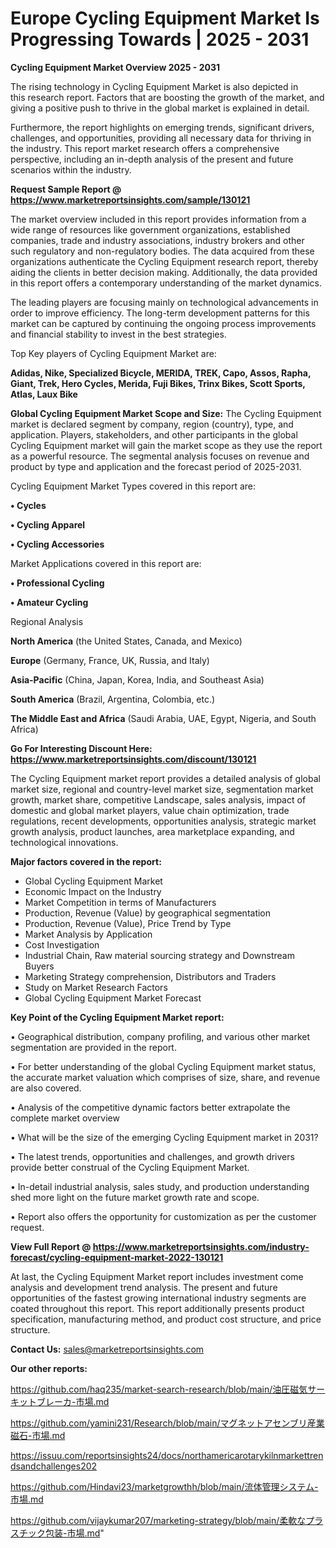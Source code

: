 # Europe Cycling Equipment Market Is Progressing Towards | 2025 - 2031

<Strong> Cycling Equipment Market Overview 2025 - 2031</strong>

The rising technology in Cycling Equipment Market is also depicted in this research report. Factors that are boosting the growth of the market, and giving a positive push to thrive in the global market is explained in detail.

Furthermore, the report highlights on emerging trends, significant drivers, challenges, and opportunities, providing all necessary data for thriving in the industry. This report market research offers a comprehensive perspective, including an in-depth analysis of the present and future scenarios within the industry.

<strong>Request Sample Report @ <a href=https://www.marketreportsinsights.com/sample/130121>https://www.marketreportsinsights.com/sample/130121</a></strong>

The market overview included in this report provides information from a wide range of resources like government organizations, established companies, trade and industry associations, industry brokers and other such regulatory and non-regulatory bodies. The data acquired from these organizations authenticate the Cycling Equipment research report, thereby aiding the clients in better decision making. Additionally, the data provided in this report offers a contemporary understanding of the market dynamics.

The leading players are focusing mainly on technological advancements in order to improve efficiency. The long-term development patterns for this market can be captured by continuing the ongoing process improvements and financial stability to invest in the best strategies.

Top Key players of Cycling Equipment Market are:

<strong>Adidas, Nike, Specialized Bicycle, MERIDA, TREK, Capo, Assos, Rapha, Giant, Trek, Hero Cycles, Merida, Fuji Bikes, Trinx Bikes, Scott Sports, Atlas, Laux Bike</strong>

<strong><b>Global Cycling Equipment Market Scope and Size:</b></strong>
The Cycling Equipment market is declared segment by company, region (country), type, and application. Players, stakeholders, and other participants in the global Cycling Equipment market will gain the market scope as they use the report as a powerful resource. The segmental analysis focuses on revenue and product by type and application and the forecast period of 2025-2031.

Cycling Equipment Market Types covered in this report are:

<strong>• Cycles

• Cycling Apparel

• Cycling Accessories</strong>

Market Applications covered in this report are:

<strong>• Professional Cycling

• Amateur Cycling</strong> 

Regional Analysis

<strong>North America</strong> (the United States, Canada, and Mexico)

<strong>Europe</strong> (Germany, France, UK, Russia, and Italy)

<strong>Asia-Pacific</strong> (China, Japan, Korea, India, and Southeast Asia)

<strong>South America</strong> (Brazil, Argentina, Colombia, etc.)

<strong>The Middle East and Africa</strong> (Saudi Arabia, UAE, Egypt, Nigeria, and South Africa)

<strong>Go For Interesting Discount Here: <a href=https://www.marketreportsinsights.com/discount/130121>https://www.marketreportsinsights.com/discount/130121</a></strong>

The Cycling Equipment market report provides a detailed analysis of global market size, regional and country-level market size, segmentation market growth, market share, competitive Landscape, sales analysis, impact of domestic and global market players, value chain optimization, trade regulations, recent developments, opportunities analysis, strategic market growth analysis, product launches, area marketplace expanding, and technological innovations.

<strong><b>Major factors covered in the report:</b></strong>
<ul>
  <li>Global Cycling Equipment Market </li>
  <li>Economic Impact on the Industry</li>
  <li>Market Competition in terms of Manufacturers</li>
  <li>Production, Revenue (Value) by geographical segmentation</li>
  <li>Production, Revenue (Value), Price Trend by Type</li>
  <li>Market Analysis by Application</li>
  <li>Cost Investigation</li>
  <li>Industrial Chain, Raw material sourcing strategy and Downstream Buyers</li>
  <li>Marketing Strategy comprehension, Distributors and Traders</li>
  <li>Study on Market Research Factors</li>
  <li>Global Cycling Equipment Market Forecast</li>
</ul>

<strong><b>Key Point of the Cycling Equipment Market report:</b></strong>

• Geographical distribution, company profiling, and various other market segmentation are provided in the report.

• For better understanding of the global Cycling Equipment market status, the accurate market valuation which comprises of size, share, and revenue are also covered.

• Analysis of the competitive dynamic factors better extrapolate the complete market overview

• What will be the size of the emerging Cycling Equipment market in 2031?

• The latest trends, opportunities and challenges, and growth drivers provide better construal of the Cycling Equipment Market.

• In-detail industrial analysis, sales study, and production understanding shed more light on the future market growth rate and scope.

• Report also offers the opportunity for customization as per the customer request.

<strong><b>View Full Report @ <a href=https://www.marketreportsinsights.com/industry-forecast/cycling-equipment-market-2022-130121>https://www.marketreportsinsights.com/industry-forecast/cycling-equipment-market-2022-130121</a></b></strong>


At last, the Cycling Equipment Market report includes investment come analysis and development trend analysis. The present and future opportunities of the fastest growing international industry segments are coated throughout this report. This report additionally presents product specification, manufacturing method, and product cost structure, and price structure.

<strong>Contact Us:</strong>
sales@marketreportsinsights.com

<strong>Our other reports:</strong>

<a href=https://github.com/haq235/market-search-research/blob/main/油圧磁気サーキットブレーカ-市場.md>https://github.com/haq235/market-search-research/blob/main/油圧磁気サーキットブレーカ-市場.md</a>

<a href=https://github.com/yamini231/Research/blob/main/マグネットアセンブリ産業磁石-市場.md>https://github.com/yamini231/Research/blob/main/マグネットアセンブリ産業磁石-市場.md</a>

<a href=https://issuu.com/reportsinsights24/docs/northamericarotarykilnmarkettrendsandchallenges202>https://issuu.com/reportsinsights24/docs/northamericarotarykilnmarkettrendsandchallenges202</a>

<a href=https://github.com/Hindavi23/marketgrowthh/blob/main/流体管理システム-市場.md>https://github.com/Hindavi23/marketgrowthh/blob/main/流体管理システム-市場.md</a>

<a href=https://github.com/vijaykumar207/marketing-strategy/blob/main/柔軟なプラスチック包装-市場.md>https://github.com/vijaykumar207/marketing-strategy/blob/main/柔軟なプラスチック包装-市場.md</a>"
